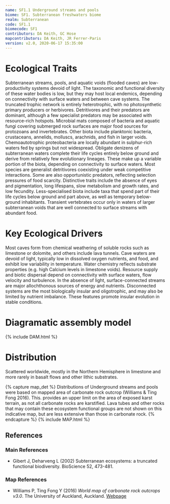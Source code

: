 ```yaml
---
name: SF1.1 Underground streams and pools
biome: SF1. Subterranean freshwaters biome
realm: Subterranean
code: SF1.1
biomecode: SF1
contributors: DA Keith, GC Hose
mapcontributors: DA Keith, JR Ferrer-Paris
version: v2.0, 2020-06-17 15:35:00
---
```

# Ecological Traits
 
Subterranean streams, pools, and aquatic voids (flooded caves) are low-productivity systems devoid of light. The taxonomic and functional diversity of these water bodies is low, but they may host local endemics, depending on connectivity with surface waters and between cave systems. The truncated trophic network is entirely heterotrophic, with no photosynthetic primary producers or herbivores. Detritivores and their predators are dominant, although a few specialist predators may be associated with resource-rich hotspots. Microbial mats composed of bacteria and aquatic fungi covering submerged rock surfaces are major food sources for protozoans and invertebrates. Other biota include planktonic bacteria, crustaceans, annelids, molluscs, arachnids, and fish in larger voids. Chemoautotrophic proteobacteria are locally abundant in sulphur-rich waters fed by springs but not widespread. Obligate denizens of subterranean waters complete their life cycles entirely below ground and derive from relatively few evolutionary lineages. These make up a variable portion of the biota, depending on connectivity to surface waters. Most species are generalist detritivores coexisting under weak competitive interactions. Some are also opportunistic predators, reflecting selection pressures of food scarcity. Distinctive traits include the absence of eyes and pigmentation, long lifespans, slow metabolism and growth rates, and low fecundity. Less-specialised biota include taxa that spend part of their life cycles below ground and part above, as well as temporary below-ground inhabitants. Transient vertebrates occur only in waters of larger subterranean voids that are well connected to surface streams with abundant food.
 
# Key Ecological Drivers
 
Most caves form from chemical weathering of soluble rocks such as limestone or dolomite, and others include lava tunnels. Cave waters are devoid of light, typically low in dissolved oxygen nutrients, and food, and exhibit low variability in temperature. Water chemistry reflects substrate properties (e.g. high Calcium levels in limestone voids). Resource supply and biotic dispersal depend on connectivity with surface waters, flow velocity and turbulence. In the absence of light, surface-connected streams are major allochthonous sources of energy and nutrients. Disconnected systems are the most biologically insular and oligotrophic, and may also be limited by nutrient imbalance. These features promote insular evolution in stable conditions.
 
# Diagramatic assembly model
 
{% include DAM.html %}
 
# Distribution
 
Scattered worldwide, mostly in the Northern Hemisphere in limestone and more rarely in basalt flows and other lithic substrates.

{% capture map_det %}
Distributions of Underground streams and pools were based on mapped area of carbonate rock outcrop (Williams & Ting Fong 2016). This. provides an upper limit on the area of exposed karst terrain, as not all carbonate rocks are karstified. Lava tubes and other rocks that may contain these ecosystem functional groups are not shown on this indicative map, but are less extensive than those in carbonate rock.
{% endcapture %}
{% include MAP.html %}

## References
### Main References
* Gibert J, Deharveng L (2002) Subterranean ecosystems: a truncated functional biodiversity. BioScience 52, 473-481.
### Map References
* Williams P, Ting Fong Y (2016) *World map of carbonate rock outcrops v3.0*. The University of Auckland, Auckland. [Webpage](https://www.fos.auckland.ac.nz/our_research/karst/)
